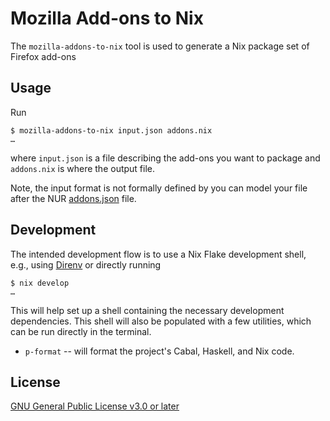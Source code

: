 # Mozilla Add-ons to Nix

The `mozilla-addons-to-nix` tool is used to generate a Nix package set
of Firefox add-ons

## Usage

Run

``` console
$ mozilla-addons-to-nix input.json addons.nix
…
```

where `input.json` is a file describing the add-ons you want to
package and `addons.nix` is where the output file.

Note, the input format is not formally defined by you can model your
file after the NUR [addons.json] file.

## Development

The intended development flow is to use a Nix Flake development shell,
e.g., using [Direnv](https://direnv.net/) or directly running

``` console
$ nix develop
…
```

This will help set up a shell containing the necessary development
dependencies. This shell will also be populated with a few utilities,
which can be run directly in the terminal.

- `p-format` -- will format the project's Cabal, Haskell, and Nix
  code.

## License

[GNU General Public License v3.0 or later](https://spdx.org/licenses/GPL-3.0-or-later.html)

[addons.json]: https://gitlab.com/rycee/nur-expressions/-/raw/master/pkgs/firefox-addons/addons.json
